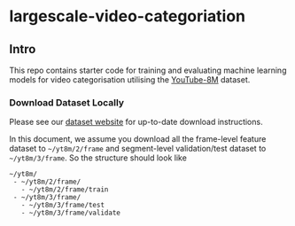 # largescale-video-categoriation

## Intro

This repo contains starter code for training and evaluating machine learning models for video categorisation utilising the [YouTube-8M](https://research.google.com/youtube8m/) dataset. 

### Download Dataset Locally

Please see our
[dataset website](https://research.google.com/youtube8m/download.html) for
up-to-date download instructions.

In this document, we assume you download all the frame-level feature dataset to
`~/yt8m/2/frame` and segment-level validation/test dataset to `~/yt8m/3/frame`.
So the structure should look like

```
~/yt8m/
 - ~/yt8m/2/frame/
   - ~/yt8m/2/frame/train
 - ~/yt8m/3/frame/
   - ~/yt8m/3/frame/test
   - ~/yt8m/3/frame/validate
```